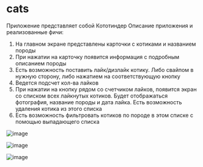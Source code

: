 # cats

Приложение представляет собой Кототиндер
Описание приложения и реализованные фичи:
1. На главном экране представлены карточки с котиками и названием породы
2. При нажатии на карточку появится информация с подробным описанием породы
3. Есть возможность поставить лайк/дизлайк котику. Либо свайпом в нужную сторону, либо нажатием на соответствующую кнопку
4. Ведется подсчет кол-ва лайков
5. При нажатии на кнопку рядом со счетчиком лайков, появится экран со списком всех лайкнутых котиков. Будет отображаться фотография, название породы и дата лайка. Есть возможность удаления котика из этого списка
6. Есть возможность фильтровать котиков по породе в этом списке с помощью выпадающего списка

![image](https://github.com/user-attachments/assets/ffd70ac7-aef3-42cd-a6eb-9c97df37758a)

![image](https://github.com/user-attachments/assets/9898f559-2d93-47dc-bca0-be825976bdcd)

![image](https://github.com/user-attachments/assets/931c64b7-164a-49e9-b095-d9a9ae9f2b0d)
